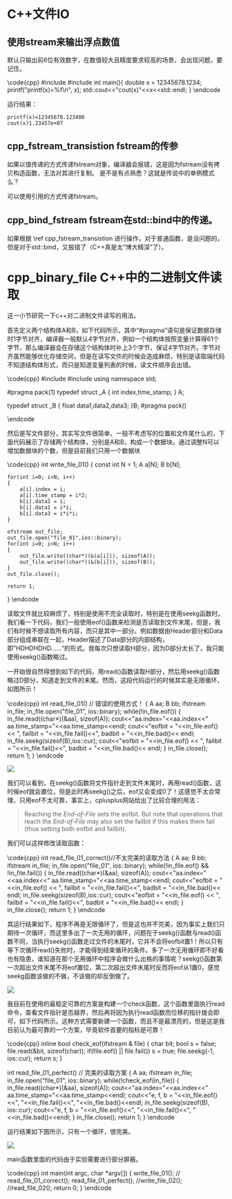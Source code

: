# C++文件IO

## 使用stream来输出浮点数值

默认只输出前6位有效数字，在数值较大且精度要求较高的场景，会出现问题，要记住。

\code{cpp}
#include <cstdio>
#include <iostream>
int main(){
    double x = 12345678.1234;
    printf("printf(x)=%f\n", x);
    std::cout<<"cout(x)"<<x<<std::endl;
}
\endcode

运行结果：

```
printf(x)=12345678.123400
cout(x)1.23457e+07
```

## cpp_fstream_transistion fstream的传参

如果以值传递的方式传递fstream对象，编译器会报错，这是因为fstream没有拷贝构造函数，无法对其进行复制。
是不是有点熟悉？这就是传说中的单例模式么？

可以使用引用的方式传递fstream。

## cpp_bind_fstream fstream在std::bind中的传递。

如果根据 \ref cpp_fstream_transistion 进行操作，对于普通函数，是没问题的，但是对于std::bind，又报错了（C++真是太“博大精深”了）。



# cpp_binary_file C++中的二进制文件读取

这一小节研究一下c++对二进制文件读写的用法。

首先定义两个结构体A和B，如下代码所示，其中“#pragma”语句是保证数据存储时1字节对齐，编译器一般默认4字节对齐，例如一个结构体按照变量计算得61个字节，那么编译器会在存储这个结构体时补上3个字节，保证4字节对齐。字节对齐虽然能够优化存储空间，但是在读写文件的时候会造成麻烦，特别是读取端代码不知道结构体形式，而只是知道变量列表的时候，读文件顺序会出错。

\code{cpp}
#include <iostream>
#include <fstream>
using namespace std;

#pragma pack(1)
typedef struct _A
{
    int index,time_stamp;
} A;

typedef struct _B
{
   float data1,data2,data3;
}B;
#pragma pack()

\endcode

然后是写文件部分，其实写文件很简单，一般不考虑写的位置和文件尾什么的，下面代码展示了存储两个结构体，分别是A和B，构成一个数据块。通过调整N可以增加数据块的个数，但是目前我们只用一个数据块

\code{cpp}
int write_file_01()
{
    const int N = 1;
    A a[N];
    B b[N];

    for(int i=0; i<N; i++)
    {
        a[i].index = i;
        a[i].time_stamp = i*2;
        b[i].data1 = i;
        b[i].data1 = i*i;
        b[i].data3 = i*i*i;
    }

    ofstream out_file;
    out_file.open("file_01",ios::binary);
    for(int i=0; i<N; i++)
    {
        out_file.write((char*)(&(a[i])), sizeof(A));
        out_file.write((char*)(&(b[i])), sizeof(B));
    }
    out_file.close();

    return 1;
}
\endcode

读取文件就比较麻烦了，特别是使用不完全读取时，特别是在使用seekg函数时。我们看一下代码，我们一般使用eof()函数来检测是否读取到文件末尾，但是，我们有时候不想读取所有内容，而只是其中一部分。例如数据由Header部分和Data部分组成串联在一起，Header描述了Data部分的内部结构，即”HDHDHDHD......“的形式。我每次只想读取H部分，因为D部分太长了，我只能使用seekg()函数略过。

一开始很自然得想到如下的代码，用read()函数读取H部分，然后用seekg()函数略过D部分，知道走到文件的末尾。然而，这段代码运行的时候其实是无限循环，如图所示！

\code{cpp}
int read_file_01() // 错误的使用方式！
{
    A aa;
    B bb;
    ifstream in_file;
    in_file.open("file_01", ios::binary);
    while(!in_file.eof())
    {
        in_file.read((char*)(&aa), sizeof(A));
        cout<<"aa.index="<<aa.index<<" aa.time_stamp="<<aa.time_stamp<<endl;
        cout<<"eofbit = "<<in_file.eof() << ", failbit = "<<in_file.fail()<<", badbit = "<<in_file.bad()<< endl;
        in_file.seekg(sizeof(B),ios::cur);
        cout<<"eofbit = "<<in_file.eof() << ", failbit = "<<in_file.fail()<<", badbit = "<<in_file.bad()<< endl;
    }
    in_file.close();
    return 1;
}
\endcode

![](files/read_binary_file_error_01.png)

我们可以看到，在seekg()函数将文件指针走到文件末尾时，再用read()函数，这时候eof就会置位，但是此时再seekg()之后，eof又会变成0了！这感觉不太合常理，只用eof不太可靠，事实上，cplusplus网站给出了比较合理的用法：

> Reaching the *End-of-File* sets the eofbit. But note that operations that reach the *End-of-File* may also set the failbit if this makes them fail (thus setting both eofbit and failbit).

我们可以这样修改读取函数：

\code{cpp}
int read_file_01_correct()//不太完美的读取方法
{
    A aa;
    B bb;
    ifstream in_file;
    in_file.open("file_01", ios::binary);
    while(!in_file.eof() && !in_file.fail())
    {
        in_file.read((char*)(&aa), sizeof(A));
        cout<<"aa.index="<<aa.index<<" aa.time_stamp="<<aa.time_stamp<<endl;
        cout<<"eofbit = "<<in_file.eof() << ", failbit = "<<in_file.fail()<<", badbit = "<<in_file.bad()<< endl;
        in_file.seekg(sizeof(B),ios::cur);
        cout<<"eofbit = "<<in_file.eof() << ", failbit = "<<in_file.fail()<<", badbit = "<<in_file.bad()<< endl;
    }
    in_file.close();
    return 1;
}
\endcode



其运行结果如下，程序不再是无限循环了，但是这也并不完美，因为事实上我们只期待一次循环，而这里多出了一次无用的循环，问题在于seekg()函数与read()函数不同，当执行seekg()函数走过文件的末尾时，它并不会将eofbit置1！所以只有等下次循环read()失败时，才能得到结束循环的条件。多了一次无用循环即不好看也有隐患，谁知道在那个无用循环中程序会做什么出格的事情呢？seekg()函数第一次超出文件末尾不将eof置位，第二次超出文件末尾时反而将eof从1置0，感觉seekg函数该做的不做，不该做的却反倒做了。

![](files/read_binary_file_error_02.png)

我目前在使用的最稳定可靠的方案是构建一个check函数，这个函数里面执行read命令，查看文件指针是否越界，然后再将因为执行read函数而位移的指针拨会即可，如下代码所示。这种方式需要新建一个函数，而且不是最漂亮的，但是这是我目前认为最可靠的一个方案，毕竟软件首要的指标是可靠！

\code{cpp}
inline bool check_eof(ifstream & file)
{
    char bit;
    bool s = false;
    file.read(&bit, sizeof(char));
    if(file.eof() || file.fail())
        s = true;
    file.seekg(-1, ios::cur);
    return s;
}

int read_file_01_perfect() // 完美的读取方案
{
    A aa;
    ifstream in_file;
    in_file.open("file_01", ios::binary);
    while(!check_eof(in_file))
    {
        in_file.read((char*)(&aa), sizeof(A));
        cout<<"aa.index="<<aa.index<<" aa.time_stamp="<<aa.time_stamp<<endl;
        cout<<"e, f, b = "<<in_file.eof()<<", "<<in_file.fail()<<", "<<in_file.bad()<<endl;
        in_file.seekg(sizeof(B), ios::cur);
        cout<<"e, f, b = "<<in_file.eof()<<", "<<in_file.fail()<<", "<<in_file.bad()<<endl;
    }
    in_file.close();
    return 1;
}
\endcode

运行结果如下图所示，只有一个循环，很完美。

![](files/read_binary_file_error_03.png)

main函数里面的代码由于实验需要进行部分屏蔽。

\code{cpp}
int main(int argc, char *argv[])
{
    write_file_01();
//    read_file_01_correct();
    read_file_01_perfect();
    //write_file_02();
    //read_file_02();
    return 0;
}
\endcode